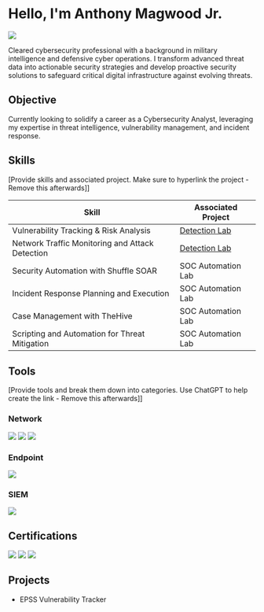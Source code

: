 # Hello, I'm Anthony Magwood Jr.
<a href="https://www.linkedin.com/in/amagwoodjr/"><img src="https://img.shields.io/badge/-LinkedIn-0072b1?&style=for-the-badge&logo=linkedin&logoColor=white" /></a>


Cleared cybersecurity professional with a background in military intelligence and defensive cyber operations. I transform advanced threat data into actionable security strategies and develop proactive security solutions to safeguard critical digital infrastructure against evolving threats.

## Objective

Currently looking to solidify a career as a Cybersecurity Analyst, leveraging my expertise in threat intelligence, vulnerability management, and incident response. 

## Skills
[Provide skills and associated project. Make sure to hyperlink the project - Remove this afterwards]]

| Skill                                         | Associated Project         |
|-----------------------------------------------|----------------------------|
| Vulnerability Tracking & Risk Analysis | <a href="https://google.com">Detection Lab</a>|
| Network Traffic Monitoring and Attack Detection | <a href="https://google.com">Detection Lab</a>|
| Security Automation with Shuffle SOAR         | SOC Automation Lab|
| Incident Response Planning and Execution      | SOC Automation Lab|
| Case Management with TheHive                  | SOC Automation Lab|
| Scripting and Automation for Threat Mitigation | SOC Automation Lab|

## Tools
[Provide tools and break them down into categories. Use ChatGPT to help create the link - Remove this afterwards]]

### Network
<div>
    <img src="https://img.shields.io/badge/-Wireshark-1679A7?&style=for-the-badge&logo=Wireshark&logoColor=white" />
    <img src="https://img.shields.io/badge/-Suricata-EF3B2D?&style=for-the-badge&logo=Suricata&logoColor=white" />
    <img src="https://img.shields.io/badge/-Zeek-777BB4?&style=for-the-badge&logo=Zeek&logoColor=white" />
</div>

### Endpoint
<div>
    <img src="https://img.shields.io/badge/-Trellix-00B8A9?&style=for-the-badge&logo=trellix&logoColor=white"
</div>

### SIEM
<div>
    <img src="https://img.shields.io/badge/-Security_Onion-808080?&style=for-the-badge&logo=SecurityOnion&logoColor=white" />
</div>

## Certifications
<div>
<img src="https://img.shields.io/badge/-CySA%2B-FF0000?&style=for-the-badge&logo=CompTIA&logoColor=white" />
<img src="https://img.shields.io/badge/-Security%2B-FFA500?&style=for-the-badge&logo=CompTIA&logoColor=white" />
  <img src="https://img.shields.io/badge/-ACAS_Supervisor_and_Operator-FF5722?&style=for-the-badge&logo=appveyor&logoColor=white" />
</div>

## Projects
- EPSS Vulnerability Tracker
